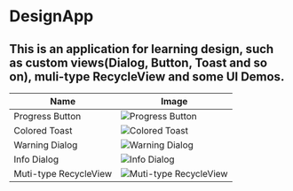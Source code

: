 # DesignApp
## This is an application for learning design, such as custom views(Dialog, Button, Toast and so on), muli-type RecycleView and some UI Demos.

Name|Image
----|----
Progress Button|![Progress Button](https://github.com/imcloudfloating/Images/blob/master/progress_button.gif?raw=true)
Colored Toast|![Colored Toast](https://github.com/imcloudfloating/Images/blob/master/colored_toast.gif?raw=true)
Warning Dialog|![Warning Dialog](https://github.com/imcloudfloating/Images/blob/master/dialog_warning.png?raw=true)
Info Dialog|![Info Dialog](https://github.com/imcloudfloating/Images/blob/master/dialog_info.png?raw=true)
Muti-type RecycleView|![Muti-type RecycleView](https://github.com/imcloudfloating/Images/blob/master/multi-type_recycle_view.gif?raw=true)
